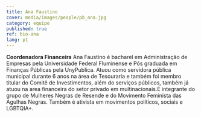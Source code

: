 ```yaml
---
title: Ana Faustino
cover: media/images/people/pb_ana.jpg
category: equipe
published: true
ref: bio-ana
lang: pt
---
```

**Coordenadora Financeira** Ana Faustino é bacharel em Administração de Empresas pela Universidade Federal Fluminense e Pós graduada em Finanças Públicas pela UnyPublica. Atuou como servidora pública municipal durante 6 anos na área de Tesouraria e também foi membro titular do Comitê de Investimentos, além do serviços públicos, também já atuou na area financeira do setor privado em multinacionais.É integrante do grupo de Mulheres Negras de Resende e do Movimento Feminista das Agulhas Negras. Também é ativista em movimentos políticos, sociais e LGBTQIA+.
